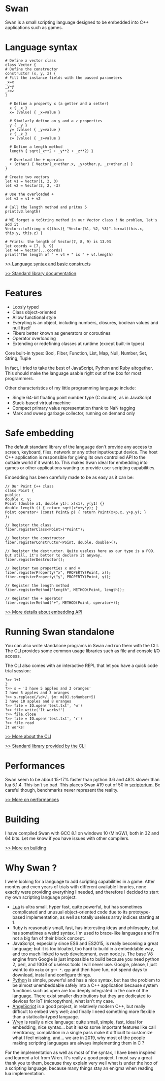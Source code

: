 # Swan

Swan is a small scripting language designed to be embedded into C++ applications such as games.

# Language syntax 
```
# Define a vector class
class Vector {
# Define the constructor
constructor (x, y, z) {
# Fill the instance fields with the passed parameters
_x=x 
_y=y
_z=z
}

  # Define a property x (a getter and a setter)
  x { _x } 
  x= (value) { _x=value }

  # Similarly define an y and a z properties
  y { _y }
  y= (value) { _y=value }
  z { _z }
  z= (value) { _z=value }

  # Define a length method
  length { sqrt(_x**2 + _y**2 + _z**2) }

  # Overload the + operator
  + (other) { Vector(_x+other.x, _y+other.y, _z+other.z) }
}

# Create two vectors
let v1 = Vector(1, 2, 3)
let v2 = Vector(2, 2, -3)

# Use the overloaded +
let v3 = v1 + v2

# Call the length method and pritns 5
print(v3.length)

# WE forgot a toString method in our Vector class ! No problem, let's add it
Vector::toString = $(this){ "Vector(%1, %2, %3)".format(this.x, this.y, this.z) }

# Prints: the length of Vector(7, 8, 9) is 13.93
let coords = [7, 8, 9]
let v4 = Vector(...coords)
print("The length of " + v4 + " is " + v4.length) 
```

[>> Language syntax and basic constructs](docs/language-syntax.md)

[>> Standard library documentation](docs/stdlib.md)

# Features 
- Loosly typed
- Class object-oriented
- Allow functional style
- Everyting is an object, including numbers, closures, boolean values and null itself
- Fibers better known as generators or coroutines
- Operator overloading
- Extending or redefining classes at runtime (except built-in types)

Core built-in types: Bool, Fiber, Function, List, Map, Null, Number, Set, String, Tuple

In fact, I tried to take the best of JavaScript, Python and Ruby altogether.
This should make the language usable right out of the box for most programmers.

Other characteristics of my little programming language include:

- Single 64-bit floating point number type (C double), as in JavaScript
- Stack-based virtual machine
- Compact primary value representation thank to NaN tagging
- Mark and sweep garbage collector, running on demand only

# Safe embedding

The default standard library of the language don't provide any access to screen, keyboard, files, network or any other input/output device. 
The host C++ application is responsible for giving its own controlled API to the outside world if it wants to.
This makes Swan ideal for embedding into games or other applications wanting to provide user scripting capabilities.

Embedding has been carefully made to be as easy as it can be:

```
// Our Point C++ class
class Point {
public:
double x, y;
Point (double x1, double y1): x(x1), y(y1) {}
double length () { return sqrt(x*x+y*y); }
Point operator+ (const Point& p) { return Point(x+p.x, y+p.y); }
};

// Register the class
fiber.registerClass<Point>("Point");

// Register the constructor
fiber.registerConstructor<Point, double, double>();

// Register the destructor. Quite useless here as our type is a POD, but still, it's better to declare it anyway.
fiber.registerDestructor();

// Register two properties x and y
fiber.registerProperty("x", PROPERTY(Point, x));
fiber.registerProperty("y", PROPERTY(Point, y));

// Register the length method
fiber.registerMethod("length", METHOD(Point, length));

// Register the + operator
fiber.registerMethod("+", METHOD(Point, operator+));
```


[>> More  details about embedding API](docs/embedding.md)

# Running Swan standalone
You can also write standalone programs in Swan  and run them with the CLI.
The CLI provides some common usage libraries such as file and console I/O access.

The CLI also comes with an interactive REPL that let you have a quick code trial session:

```
?>> 1+1
2
?>> s = 'I have 5 apples and 3 oranges'
I have 5 apples and 3 oranges
?>> s.replace(/\d+/, $m: m[0].toNumber+5)
I have 10 apples and 8 oranges
?>> file = IO.open('test.txt', 'w')
?>> file.write('It works!')
?>> file.close
?>> file = IO.open('test.txt', 'r')
?>> file.read
It works!
```

[>> More about the CLI](docs/cli.md)

[>> Standard library provided by the CLI](docs/cli-stdlib.md)

# Performances
Swan seem to be about 15-17% faster than python 3.6 and 48% slower than lua 5.1.4.
This isn't so bad. This places Swan #19 out of 50 in [scriptorium](https://github.com/r-lyeh-archived/scriptorium).
Be careful though, benchmarks never represent the reality.

[>> More on performances](docs/performances.md)

# Building
I have compiled Swan with GCC 8.1 on windows 10 (MinGW), both in 32 and 64 bits.
Let me know if you have issues with other compilers.

[>> More on building](docs/building.md)

# Why Swan ?

I were looking for a language to add scripting capabilities in a game.
After months and even years of trials with different available libraries, none exactly were providing everything I needed, and therefore I decided to start my own scripting language project.

- [Lua](http://lua.org/) is ultra small, hyper fast, quite powerful, but has sometimes complicated and unusual object-oriented code due to its prototype-based implementation, as well as totally useless array indices starting at 1.
- Ruby is reasonably small, fast, has interesting ideas and philosophy, but has sometimes a weird syntax. I'm used to brace-like languages and I'm not a big fan of their block concept.
- JavaScript, especially since ES6 and ES2015, is really becoming a great language; but it is too bloated, too hard to build in a embeddable way, and too much linked to web development, even node.js. The base V8 engine from Google is just impossible to build because you need python 2, perl, and 10GB of useless tools I will never use. Google, please, I just want to do `make` or `g++ *.cpp` and then have fun, not spend days to download, install and configure things.
- [Python](http://python.org/) is simple, powerful and has a nice syntax, but has the problem to be almost unembeddable safely into a C++ application because system functions such as open are too deeply integrated in the core of the language. There exist smaller distributions but they are dedicated to devices for IoT (micropython), what isn't my case.
- [AngelScript](http://angelcode.com/) is a good project, in relatively modern C++, but really difficult to embed very well; and finally I need something more flexible than a statically-typed language.
- [Wren](https://github.com/wren-lang/wren) is really a nice language: quite small, simple, fast, ideal for embedding, nice syntax... but it leaks some important features like call reentrancy, compilation in a single pass make it difficult to customize what I feel missing, and... we are in 2019, why most of the people making scripting languages are always implementing them in C ?

For the implementation as well as most of the syntax, I have been inspired and learned a lot from Wren. It's really a good project.
I must say a great thank you to them, because they explain very well what is under the hoo of a scripting language, because many things stay an enigma when reading lua implementation.
